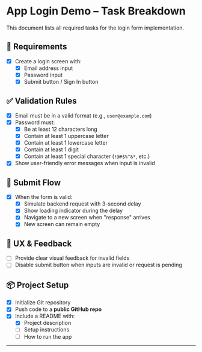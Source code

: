 # App Login Demo – Task Breakdown

This document lists all required tasks for the login form implementation.

## 📝 Requirements

- [x] Create a login screen with:
  - [x] Email address input
  - [x] Password input
  - [x] Submit button / Sign In button

## ✅ Validation Rules

- [x] Email must be in a valid format (e.g., `user@example.com`)
- [x] Password must:
  - [x] Be at least 12 characters long
  - [x] Contain at least 1 uppercase letter
  - [x] Contain at least 1 lowercase letter
  - [x] Contain at least 1 digit
  - [x] Contain at least 1 special character (`!@#$%^&*`, etc.)
- [x] Show user-friendly error messages when input is invalid

## 🔄 Submit Flow

- [x] When the form is valid:
  - [x] Simulate backend request with 3-second delay
  - [x] Show loading indicator during the delay
  - [x] Navigate to a new screen when "response" arrives
  - [x] New screen can remain empty

## 🎨 UX & Feedback

- [ ] Provide clear visual feedback for invalid fields
- [ ] Disable submit button when inputs are invalid or request is pending

## 📦 Project Setup

- [x] Initialize Git repository
- [x] Push code to a **public GitHub repo**
- [x] Include a README with:
  - [x] Project description
  - [ ] Setup instructions
  - [ ] How to run the app

---